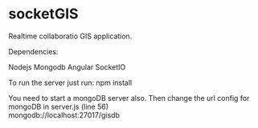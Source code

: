 # socketGIS

Realtime collaboratio GIS application.

Dependencies:

Nodejs
Mongodb
Angular
SocketIO

To run the server just run:
npm install


You need to start a mongoDB server also. Then change the url config for mongoDB in server.js (line 56)  
mongodb://localhost:27017/gisdb

